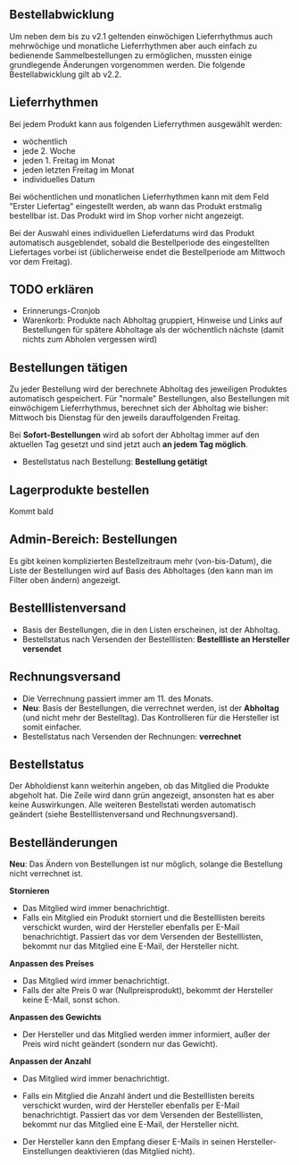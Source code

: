 ## Bestellabwicklung

Um neben dem bis zu v2.1 geltenden einwöchigen Lieferrhythmus auch mehrwöchige und monatliche Lieferrhythmen aber auch einfach zu bedienende Sammelbestellungen zu ermöglichen, mussten einige grundlegende Änderungen vorgenommen werden. Die folgende Bestellabwicklung gilt ab v2.2.


## Lieferrhythmen

Bei jedem Produkt kann aus folgenden Lieferrythmen ausgewählt werden:

* wöchentlich
* jede 2. Woche
* jeden 1. Freitag im Monat
* jeden letzten Freitag im Monat
* individuelles Datum

Bei wöchentlichen und monatlichen Lieferrhythmen kann mit dem Feld "Erster Liefertag" eingestellt werden, ab wann das Produkt erstmalig bestellbar ist. Das Produkt wird im Shop vorher nicht angezeigt.

Bei der Auswahl eines individuellen Lieferdatums wird das Produkt automatisch ausgeblendet, sobald die Bestellperiode des eingestellten Liefertages vorbei ist (üblicherweise endet die Bestellperiode am Mittwoch vor dem Freitag).

## TODO erklären
* Erinnerungs-Cronjob
* Warenkorb: Produkte nach Abholtag gruppiert, Hinweise und Links auf Bestellungen für spätere Abholtage als der wöchentlich nächste (damit nichts zum Abholen vergessen wird)


## Bestellungen tätigen

Zu jeder Bestellung wird der berechnete Abholtag des jeweiligen Produktes automatisch gespeichert. Für "normale" Bestellungen, also Bestellungen mit einwöchigem Lieferrhythmus, berechnet sich der Abholtag wie bisher: Mittwoch bis Dienstag für den jeweils darauffolgenden Freitag.

Bei **Sofort-Bestellungen** wird ab sofort der Abholtag immer auf den aktuellen Tag gesetzt und sind jetzt auch **an jedem Tag möglich**.

* Bestellstatus nach Bestellung: **Bestellung getätigt** <i class="fa fa-cart-arrow-down ok"></i>

## Lagerprodukte bestellen
Kommt bald


## Admin-Bereich: Bestellungen

Es gibt keinen komplizierten Bestellzeitraum mehr (von-bis-Datum), die Liste der Bestellungen wird auf Basis des Abholtages (den kann man im Filter oben ändern) angezeigt.


## Bestelllistenversand

* Basis der Bestellungen, die in den Listen erscheinen, ist der Abholtag.
* Bestellstatus nach Versenden der Bestelllisten: **Bestellliste an Hersteller versendet** <i class="fa fa-envelope-o ok"></i>


## Rechnungsversand

* Die Verrechnung passiert immer am 11. des Monats.
* **Neu**: Basis der Bestellungen, die verrechnet werden, ist der **Abholtag** (und nicht mehr der Bestelltag). Das Kontrollieren für die Hersteller ist somit einfacher.
* Bestellstatus nach Versenden der Rechnungen: **verrechnet** <i class="fa fa-lock not-ok"></i>


## Bestellstatus

Der Abholdienst kann weiterhin angeben, ob das Mitglied die Produkte abgeholt hat. Die Zeile wird dann grün angezeigt, ansonsten hat es aber keine Auswirkungen. Alle weiteren Bestellstati werden automatisch geändert (siehe Bestelllistenversand und Rechnungsversand).


## Bestelländerungen

**Neu**: Das Ändern von Bestellungen ist nur möglich, solange die Bestellung nicht verrechnet ist.

**Stornieren**
* Das Mitglied wird immer benachrichtigt.
* Falls ein Mitglied ein Produkt storniert und die Bestelllisten bereits verschickt wurden, wird der Hersteller ebenfalls per E-Mail benachrichtigt. Passiert das vor dem Versenden der Bestelllisten, bekommt nur das Mitglied eine E-Mail, der Hersteller nicht.

**Anpassen des Preises**
* Das Mitglied wird immer benachrichtigt.
* Falls der alte Preis 0 war (Nullpreisprodukt), bekommt der Hersteller keine E-Mail, sonst schon.

**Anpassen des Gewichts**
* Der Hersteller und das Mitglied werden immer informiert, außer der Preis wird nicht geändert (sondern nur das Gewicht).

**Anpassen der Anzahl**
* Das Mitglied wird immer benachrichtigt.
* Falls ein Mitglied die Anzahl ändert und die Bestelllisten bereits verschickt wurden, wird der Hersteller ebenfalls per E-Mail benachrichtigt. Passiert das vor dem Versenden der Bestelllisten, bekommt nur das Mitglied eine E-Mail, der Hersteller nicht.


* Der Hersteller kann den Empfang dieser E-Mails in seinen Hersteller-Einstellungen deaktivieren (das Mitglied nicht).
